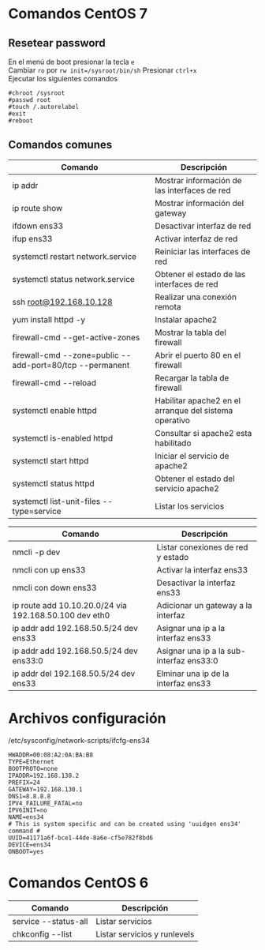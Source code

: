 # Comandos CentOS 7

## Resetear password

En el menú de boot presionar la tecla `e`  
Cambiar `ro` por `rw init=/sysroot/bin/sh`
Presionar `ctrl+x`  
Ejecutar los siguientes comandos
```
#chroot /sysroot
#passwd root
#touch /.autorelabel
#exit
#reboot
```
## Comandos comunes

| Comando   | Descripción   |
|---|---|
| ip addr | Mostrar información de las interfaces de red |
| ip route show | Mostrar información del gateway |
| ifdown ens33 | Desactivar interfaz de red |
| ifup ens33 | Activar interfaz de red |
| systemctl restart network.service | Reiniciar las interfaces de red |
| systemctl status network.service | Obtener el estado de las interfaces de red |
| ssh root@192.168.10.128 | Realizar una conexión remota |
| yum install httpd -y | Instalar apache2 |
| firewall-cmd --get-active-zones | Mostrar la tabla del firewall |
| firewall-cmd --zone=public --add-port=80/tcp --permanent | Abrir el puerto 80 en el firewall |
| firewall-cmd --reload | Recargar la tabla de firewall |
| systemctl enable httpd | Habilitar apache2 en el arranque del sistema operativo |
| systemctl is-enabled httpd | Consultar si apache2 esta habilitado |
| systemctl start httpd | Iniciar el servicio de apache2 |
| systemctl status httpd | Obtener el estado del servicio apache2 |
| systemctl list-unit-files --type=service | Listar los servicios |

| Comando   | Descripción   |
|---|---|
| nmcli -p dev | Listar conexiones de red y estado |
| nmcli con up ens33 | Activar la interfaz ens33 |
| nmcli con down ens33 | Desactivar la interfaz ens33 |
| ip route add 10.10.20.0/24 via 192.168.50.100 dev eth0 | Adicionar un gateway a la interfaz |
| ip addr add 192.168.50.5/24 dev ens33 | Asignar una ip a la interfaz ens33 | 
| ip addr add 192.168.50.5/24 dev ens33:0 | Asignar una ip a la sub-interfaz ens33:0 | 
| ip addr del 192.168.50.5/24 dev ens33 | Elminar una ip de la interfaz ens33 |  

# Archivos configuración

/etc/sysconfig/network-scripts/ifcfg-ens34
```
HWADDR=00:08:A2:0A:BA:B8
TYPE=Ethernet
BOOTPROTO=none
IPADDR=192.168.130.2
PREFIX=24
GATEWAY=192.168.130.1
DNS1=8.8.8.8
IPV4_FAILURE_FATAL=no
IPV6INIT=no
NAME=ens34
# This is system specific and can be created using 'uuidgen ens34' command #
UUID=41171a6f-bce1-44de-8a6e-cf5e782f8bd6
DEVICE=ens34
ONBOOT=yes
```
# Comandos CentOS 6

| Comando   | Descripción   |
|---|---|
| service --status-all | Listar servicios |
| chkconfig --list | Listar servicios y runlevels |

